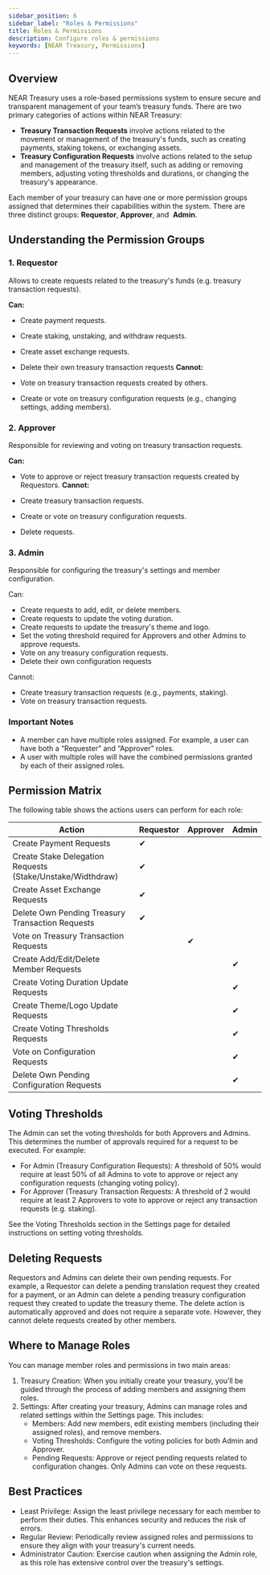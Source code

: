 ```yaml
---
sidebar_position: 6
sidebar_label: "Roles & Permissions"
title: Roles & Permissions
description: Configure roles & permissions
keywords: [NEAR Treasury, Permissions]
---
```


## Overview

NEAR Treasury uses a role-based permissions system to ensure secure and transparent management of your team’s treasury funds. There are two primary categories of actions within NEAR Treasury:

-   **Treasury Transaction Requests** involve actions related to the movement or management of the treasury's funds, such as creating payments, staking tokens, or exchanging assets.
-   **Treasury Configuration Requests** involve actions related to the setup and management of the treasury itself, such as adding or removing members, adjusting voting thresholds and durations, or changing the treasury's appearance.

Each member of your treasury can have one or more permission groups assigned that determines their capabilities within the system. There are three distinct groups: **Requestor**, **Approver**, and  **Admin**.

## Understanding the Permission Groups

### 1. Requestor

Allows to create requests related to the treasury's funds (e.g. treasury transaction requests).

**Can:**

-   Create payment requests.
-   Create staking, unstaking, and withdraw requests.
-   Create asset exchange requests.
-   Delete their own treasury transaction requests
**Cannot:**

-   Vote on treasury transaction requests created by others.
-   Create or vote on treasury configuration requests (e.g., changing settings, adding members).

### 2. Approver

Responsible for reviewing and voting on treasury transaction requests.

**Can:**

-   Vote to approve or reject treasury transaction requests created by Requestors.
**Cannot:**

-   Create treasury transaction requests.
-   Create or vote on treasury configuration requests.
-   Delete requests.

### 3. Admin

Responsible for configuring the treasury's settings and member configuration.

Can:

-   Create requests to add, edit, or delete members.
-   Create requests to update the voting duration.
-   Create requests to update the treasury's theme and logo.
-   Set the voting threshold required for Approvers and other Admins to approve requests.
-   Vote on any treasury configuration requests.
-   Delete their own configuration requests

Cannot:

-   Create treasury transaction requests (e.g., payments, staking).
-   Vote on treasury transaction requests.

### Important Notes

-   A member can have multiple roles assigned. For example, a user can have both a “Requester” and “Approver” roles.
-   A user with multiple roles will have the combined permissions granted by each of their assigned roles.

## Permission Matrix

The following table shows the actions users can perform for each role:

| Action | Requestor | Approver | Admin |
| --- | --- | --- | --- |
| Create Payment Requests | ✔ |  |  |
| Create Stake Delegation Requests (Stake/Unstake/Widthdraw) | ✔ |  |  |
| Create Asset Exchange Requests | ✔ |  |  |
| Delete Own Pending Treasury Transaction Requests | ✔ |  |  |
| Vote on Treasury Transaction Requests |  | ✔ |  |
| Create Add/Edit/Delete Member Requests |  |  | ✔ |
| Create Voting Duration Update Requests |  |  | ✔ |
| Create Theme/Logo Update Requests |  |  | ✔ |
| Create Voting Thresholds Requests |  |  | ✔ |
| Vote on Configuration Requests |  |  | ✔ |
| Delete Own Pending Configuration Requests |  |  | ✔ |

## Voting Thresholds

The Admin can set the voting thresholds for both Approvers and Admins. This determines the number of approvals required for a request to be executed. For example:

-   For Admin (Treasury Configuration Requests): A threshold of 50% would require at least 50% of all Admins to vote to approve or reject any configuration requests (changing voting policy).
-   For Approver (Treasury Transaction Requests: A threshold of 2 would require at least 2 Approvers to vote to approve or reject any transaction requests (e.g. staking).

See the Voting Thresholds section in the Settings page for detailed instructions on setting voting thresholds.

## Deleting Requests

Requestors and Admins can delete their own pending requests. For example, a Requestor can delete a pending translation request they created for a payment, or an Admin can delete a pending treasury configuration request they created to update the treasury theme. The delete action is automatically approved and does not require a separate vote. However, they cannot delete requests created by other members.

## Where to Manage Roles

You can manage member roles and permissions in two main areas:

1.  Treasury Creation: When you initially create your treasury, you’ll be guided through the process of adding members and assigning them roles.
2.  Settings: After creating your treasury, Admins can manage roles and related settings within the Settings page. This includes:
    -   Members: Add new members, edit existing members (including their assigned roles), and remove members.
    -   Voting Thresholds: Configure the voting policies for both Admin and Approver.
    -   Pending Requests: Approve or reject pending requests related to configuration changes. Only Admins can vote on these requests.

## Best Practices

-   Least Privilege: Assign the least privilege necessary for each member to perform their duties. This enhances security and reduces the risk of errors.
-   Regular Review: Periodically review assigned roles and permissions to ensure they align with your treasury's current needs.
-   Administrator Caution: Exercise caution when assigning the Admin role, as this role has extensive control over the treasury's settings.
